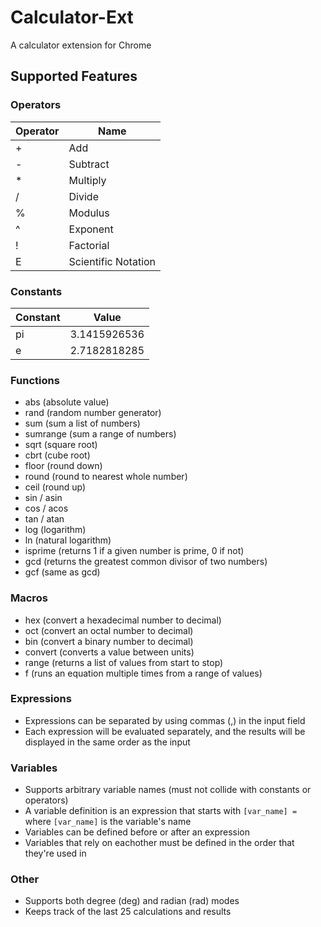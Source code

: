# Calculator-Ext
A calculator extension for Chrome

## Supported Features

### Operators
| Operator | Name                  |
|----------|-----------------------|
|    \+    |  Add                  |
|    \-    |  Subtract             |
|    \*    |  Multiply             |
|    /     |  Divide               |
|    %     |  Modulus              |
|    ^     |  Exponent             |
|    !     |  Factorial            |
|    E     |  Scientific Notation  |

### Constants
| Constant | Value        |
|----------|--------------|
|    pi    | 3.1415926536 |
|    e     | 2.7182818285 |

### Functions
 - abs (absolute value)
 - rand (random number generator)
 - sum (sum a list of numbers)
 - sumrange (sum a range of numbers)
 - sqrt (square root)
 - cbrt (cube root)
 - floor (round down)
 - round (round to nearest whole number)
 - ceil (round up)
 - sin / asin
 - cos / acos
 - tan / atan
 - log (logarithm)
 - ln (natural logarithm)
 - isprime (returns 1 if a given number is prime, 0 if not)
 - gcd (returns the greatest common divisor of two numbers)
 - gcf (same as gcd)

### Macros
 - hex (convert a hexadecimal number to decimal)
 - oct (convert an octal number to decimal)
 - bin (convert a binary number to decimal)
 - convert (converts a value between units)
 - range (returns a list of values from start to stop)
 - f (runs an equation multiple times from a range of values)

### Expressions
 - Expressions can be separated by using commas (,) in the input field
 - Each expression will be evaluated separately, and the results will be displayed in the same order as the input

### Variables
 - Supports arbitrary variable names (must not collide with constants or operators)
 - A variable definition is an expression that starts with `[var_name] = ` where `[var_name]` is the variable's name
 - Variables can be defined before or after an expression
 - Variables that rely on eachother must be defined in the order that they're used in

### Other
 - Supports both degree (deg) and radian (rad) modes
 - Keeps track of the last 25 calculations and results

